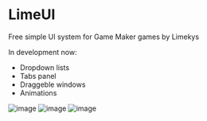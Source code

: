 # LimeUI
Free simple UI system for Game Maker games by Limekys

In development now:
- Dropdown lists
- Tabs panel
- Draggeble windows
- Animations

![image](https://user-images.githubusercontent.com/58959645/221555844-4c8fb101-3f30-4740-b228-20f07aad436e.png)
![image](https://user-images.githubusercontent.com/58959645/221555851-6f48f682-f70b-4772-b943-9093cb4383d1.png)
![image](https://user-images.githubusercontent.com/58959645/227132273-467a90f4-ae7a-47d9-9dd9-41bffb1a3fb9.png)


